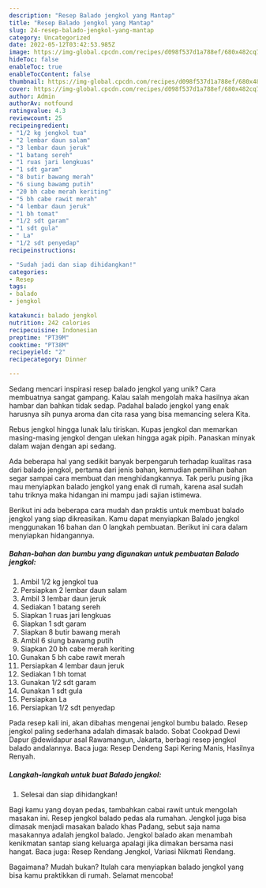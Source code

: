 ```yaml
---
description: "Resep Balado jengkol yang Mantap"
title: "Resep Balado jengkol yang Mantap"
slug: 24-resep-balado-jengkol-yang-mantap
category: Uncategorized
date: 2022-05-12T03:42:53.985Z
image: https://img-global.cpcdn.com/recipes/d098f537d1a788ef/680x482cq70/balado-jengkol-foto-resep-utama.jpg
hideToc: false
enableToc: true
enableTocContent: false
thumbnail: https://img-global.cpcdn.com/recipes/d098f537d1a788ef/680x482cq70/balado-jengkol-foto-resep-utama.jpg
cover: https://img-global.cpcdn.com/recipes/d098f537d1a788ef/680x482cq70/balado-jengkol-foto-resep-utama.jpg
author: Admin
authorAv: notfound
ratingvalue: 4.3
reviewcount: 25
recipeingredient:
- "1/2 kg jengkol tua"
- "2 lembar daun salam"
- "3 lembar daun jeruk"
- "1 batang sereh"
- "1 ruas jari lengkuas"
- "1 sdt garam"
- "8 butir bawang merah"
- "6 siung bawamg putih"
- "20 bh cabe merah keriting"
- "5 bh cabe rawit merah"
- "4 lembar daun jeruk"
- "1 bh tomat"
- "1/2 sdt garam"
- "1 sdt gula"
- " La"
- "1/2 sdt penyedap"
recipeinstructions:

- "Sudah jadi dan siap dihidangkan!"
categories:
- Resep
tags:
- balado
- jengkol

katakunci: balado jengkol 
nutrition: 242 calories
recipecuisine: Indonesian
preptime: "PT39M"
cooktime: "PT38M"
recipeyield: "2"
recipecategory: Dinner

---
```





Sedang mencari inspirasi resep balado jengkol yang unik? Cara membuatnya sangat gampang. Kalau salah mengolah maka hasilnya akan hambar dan bahkan tidak sedap. Padahal balado jengkol yang enak harusnya sih punya aroma dan cita rasa yang bisa memancing selera Kita.





Rebus jengkol hingga lunak lalu tiriskan. Kupas jengkol dan memarkan masing-masing jengkol dengan ulekan hingga agak pipih. Panaskan minyak dalam wajan dengan api sedang.

Ada beberapa hal yang sedikit banyak berpengaruh terhadap kualitas rasa dari balado jengkol, pertama dari jenis bahan, kemudian pemilihan bahan segar sampai cara membuat dan menghidangkannya. Tak perlu pusing jika mau menyiapkan balado jengkol yang enak di rumah, karena asal sudah tahu triknya maka hidangan ini mampu jadi sajian istimewa.






Berikut ini ada beberapa cara mudah dan praktis untuk membuat balado jengkol yang siap dikreasikan. Kamu dapat menyiapkan Balado jengkol menggunakan 16 bahan dan 0 langkah pembuatan. Berikut ini cara dalam menyiapkan hidangannya.

<!--inarticleads1-->

##### Bahan-bahan dan bumbu yang digunakan untuk pembuatan Balado jengkol:

1. Ambil 1/2 kg jengkol tua
1. Persiapkan 2 lembar daun salam
1. Ambil 3 lembar daun jeruk
1. Sediakan 1 batang sereh
1. Siapkan 1 ruas jari lengkuas
1. Siapkan 1 sdt garam
1. Siapkan 8 butir bawang merah
1. Ambil 6 siung bawamg putih
1. Siapkan 20 bh cabe merah keriting
1. Gunakan 5 bh cabe rawit merah
1. Persiapkan 4 lembar daun jeruk
1. Sediakan 1 bh tomat
1. Gunakan 1/2 sdt garam
1. Gunakan 1 sdt gula
1. Persiapkan  La
1. Persiapkan 1/2 sdt penyedap


Pada resep kali ini, akan dibahas mengenai jengkol bumbu balado. Resep jengkol paling sederhana adalah dimasak balado. Sobat Cookpad Dewi Dapur @dewidapur asal Rawamangun, Jakarta, berbagi resep jengkol balado andalannya. Baca juga: Resep Dendeng Sapi Kering Manis, Hasilnya Renyah. 

<!--inarticleads2-->

##### Langkah-langkah untuk buat Balado jengkol:


1. Selesai dan siap dihidangkan!

Bagi kamu yang doyan pedas, tambahkan cabai rawit untuk mengolah masakan ini. Resep jengkol balado pedas ala rumahan. Jengkol juga bisa dimasak menjadi masakan balado khas Padang, sebut saja nama masakannya adalah jengkol balado. Jengkol balado akan menambah kenikmatan santap siang keluarga apalagi jika dimakan bersama nasi hangat. Baca juga: Resep Rendang Jengkol, Variasi Nikmati Rendang. 

Bagaimana? Mudah bukan? Itulah cara menyiapkan balado jengkol yang bisa kamu praktikkan di rumah. Selamat mencoba!
